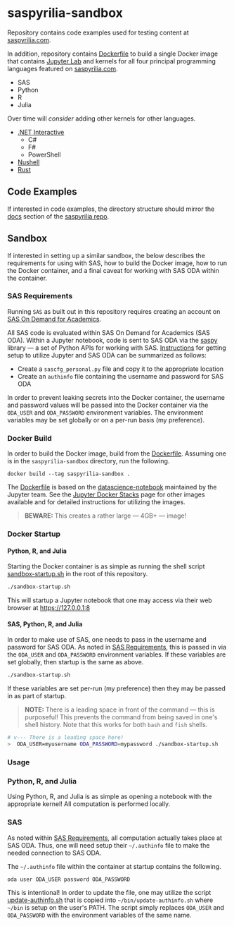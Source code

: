 # saspyrilia-sandbox

Repository contains code examples used for testing content at [saspyrilia.com](https://www.saspyrilia.com).

In addition, repository contains [Dockerfile](Dockerfile) to build a single Docker image that contains [Jupyter Lab](https://jupyterlab.readthedocs.io/en/stable/) and kernels for all four principal programming languages featured on [saspyrilia.com](https://www.saspyrilia.com).
- SAS
- Python
- R
- Julia

Over time will _consider_ adding other kernels for other languages.
- [.NET Interactive](https://github.com/dotnet/interactive)
  - C#
  - F#
  - PowerShell
- [Nushell](https://github.com/nushell/nu_jupyter)
- [Rust](https://github.com/google/evcxr)  

<!--
## Detailed Instructions

NOTE: The below is outdated (as of **2020-10-23**) and will be updated with new instructions for using Docker.

For details of setting up these respective environments, see the [Code Sandboxes](https://www.saspyrilia.com/blog/codesandboxes) post at [saspyrilia.com](https://www.saspyrilia.com).

Note that the setup instructions are my preferred way of working with environments.  There is obviously [more than one way to skin a cat](https://en.wiktionary.org/wiki/there%27s_more_than_one_way_to_skin_a_cat).
-->

## Code Examples
If interested in code examples, the directory structure should mirror the [docs](https://github.com/curtisalexander/saspyrilia/tree/main/docs) section of the [saspyrilia repo](https://github.com/curtisalexander/saspyrilia).

## Sandbox
If interested in setting up a similar sandbox, the below describes the requirements for using with SAS, how to build the Docker image, how to run the Docker container, and a final caveat for working with SAS ODA within the container.

### SAS Requirements
Running `SAS` as built out in this repository requires creating an account on [SAS On Demand for Academics](https://www.sas.com/en_us/software/on-demand-for-academics.html).

All SAS code is evaluated within SAS On Demand for Academics (SAS ODA).  Within a Jupyter notebook, code is sent to SAS ODA via the [saspy](https://sassoftware.github.io/saspy/index.html) library &mdash; a set of Python APIs for working with SAS.  [Instructions](https://support.sas.com/ondemand/saspy.html) for getting setup to utilize Jupyter and SAS ODA can be summarized as follows:
- Create a `sascfg_personal.py` file and copy it to the appropriate location
- Create an `authinfo` file containing the username and password for SAS ODA

In order to prevent leaking secrets into the Docker container, the username and password values will be passed into the Docker container via the `ODA_USER` and `ODA_PASSWORD` environment variables.  The environment variables may be set globally or on a per-run basis (my preference).

### Docker Build
In order to build the Docker image, build from the [Dockerfile](Dockerfile).  Assuming one is in the `saspyrilia-sandbox` directory, run the following.

```
docker build --tag saspyrilia-sandbox .
```

The [Dockerfile](Dockerfile) is based on the [datascience-notebook](https://github.com/jupyter/docker-stacks/tree/master/datascience-notebook) maintained by the Jupyter team.  See the [Jupyter Docker Stacks](https://jupyter-docker-stacks.readthedocs.io/en/latest/) page for other images available and for detailed instructions for utilizing the images.

> **BEWARE:** This creates a rather large &mdash; 4GB+ &mdash; image!

### Docker Startup

#### Python, R, and Julia 
Starting the Docker container is as simple as running the shell script [sandbox-startup.sh](sandbox-startup.sh) in the root of this repository.

```sh
./sandbox-startup.sh
```

This will startup a Jupyter notebook that one may access via their web browser at https://127.0.0.1:8

#### SAS, Python, R, and Julia
In order to make use of SAS, one needs to pass in the username and password for SAS ODA.  As noted in [SAS Requirements](#sas-requirements), this is passed in via the `ODA_USER` and `ODA_PASSWORD` environment variables.  If these variables are set globally, then startup is the same as above.

```sh
./sandbox-startup.sh
```

If these variables are set per-run (my preference) then they may be passed in as part of startup.

> **NOTE:** There is a leading space in front of the command &mdash; this is purposeful!  This prevents the command from being saved in one's shell history.  Note that this works for both `bash` and `fish` shells.

```sh
# v--- There is a leading space here!
>  ODA_USER=myusername ODA_PASSWORD=mypassword ./sandbox-startup.sh
```

### Usage

### Python, R, and Julia
Using Python, R, and Julia is as simple as opening a notebook with the appropriate kernel!  All computation is performed locally.


### SAS
As noted within [SAS Requirements](#sas-requirements), all computation actually takes place at SAS ODA.  Thus, one will need setup their `~/.authinfo` file to make the needed connection to SAS ODA.

The `~/.authinfo` file within the container at startup contains the following.

```
oda user ODA_USER password ODA_PASSWORD
```

This is intentional!  In order to update the file, one may utilize the script [update-authinfo.sh](docker/update-authinfo.sh) that is copied into `~/bin/update-authinfo.sh` where `~/bin` is setup on the user's PATH.  The script simply replaces `ODA_USER` and `ODA_PASSWORD` with the environment variables of the same name.
